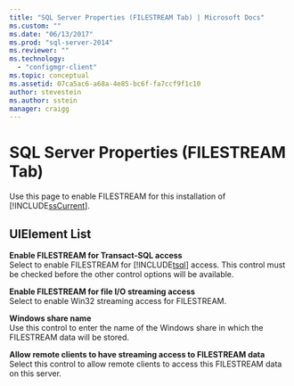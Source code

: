 ```yaml
---
title: "SQL Server Properties (FILESTREAM Tab) | Microsoft Docs"
ms.custom: ""
ms.date: "06/13/2017"
ms.prod: "sql-server-2014"
ms.reviewer: ""
ms.technology: 
  - "configmgr-client"
ms.topic: conceptual
ms.assetid: 07ca5ac6-a68a-4e85-bc6f-fa7ccf9f1c10
author: stevestein
ms.author: sstein
manager: craigg
---
```

# SQL Server Properties (FILESTREAM Tab)
  Use this page to enable FILESTREAM for this installation of [!INCLUDE[ssCurrent](../../includes/sscurrent-md.md)].  
  
## UIElement List  
 **Enable FILESTREAM for Transact-SQL access**  
 Select to enable FILESTREAM for [!INCLUDE[tsql](../../includes/tsql-md.md)] access. This control must be checked before the other control options will be available.  
  
 **Enable FILESTREAM for file I/O streaming access**  
 Select to enable Win32 streaming access for FILESTREAM.  
  
 **Windows share name**  
 Use this control to enter the name of the Windows share in which the FILESTREAM data will be stored.  
  
 **Allow remote clients to have streaming access to FILESTREAM data**  
 Select this control to allow remote clients to access this FILESTREAM data on this server.  
  
  
